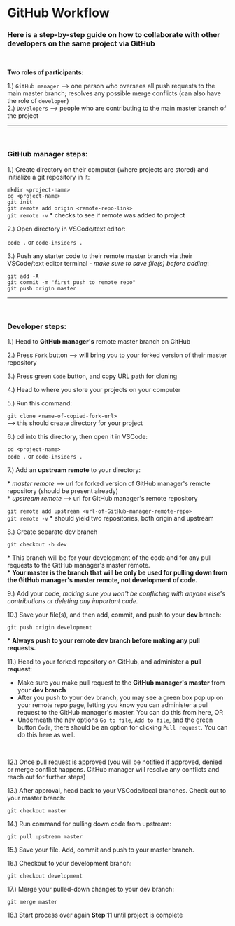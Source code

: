 # GitHub Workflow

### Here is a step-by-step guide on how to collaborate with other developers on the same project via GitHub

<br>

**Two roles of participants:**

1.) `GitHub manager` --> one person who oversees all push requests to the main master branch; resolves any possible merge conflicts (can also have the role of `developer`)  
2.) `Developers` --> people who are contributing to the main master branch of the project

---

<br>

### **GitHub manager** steps:

1.) Create directory on their computer (where projects are stored) and initialize a git repository in it:

`mkdir <project-name>`  
`cd <project-name>`  
`git init`  
`git remote add origin <remote-repo-link>`  
`git remote -v` \* checks to see if remote was added to project

2.) Open directory in VSCode/text editor:

`code .` or `code-insiders .`

3.) Push any starter code to their remote master branch via their VSCode/text editor terminal - _make sure to save file(s) before adding_:

`git add -A`  
`git commit -m "first push to remote repo"`  
`git push origin master`

---

<br>

### **Developer** steps:

1.) Head to **GitHub manager's** remote master branch on GitHub

2.) Press `Fork` button --> will bring you to your forked version of their master repository

3.) Press green `Code` button, and copy URL path for cloning

4.) Head to where you store your projects on your computer

5.) Run this command:

`git clone <name-of-copied-fork-url>`  
--> this should create directory for your project

6.) cd into this directory, then open it in VSCode:

`cd <project-name>`  
`code .` or `code-insiders .`

7.) Add an **upstream remote** to your directory:

\* _master remote_ --> url for forked version of GitHub manager's remote repository (should be present already)  
\* _upstream remote_ --> url for GitHub manager's remote repository

`git remote add upstream <url-of-GitHub-manager-remote-repo>`  
`git remote -v` \* should yield two repositories, both origin and upstream

8.) Create separate dev branch

`git checkout -b dev`

\* This branch will be for your development of the code and for any pull requests to the GitHub manager's master remote.  
\* **Your master is the branch that will be only be used for pulling down from the GitHub manager's master remote, not development of code.**

9.) Add your code, _making sure you won't be conflicting with anyone else's contributions or deleting any important code._

10.) Save your file(s), and then add, commit, and push to your **dev** branch:

`git push origin development`

\* **Always push to your remote dev branch before making any pull requests.**

11.) Head to your forked repository on GitHub, and administer a **pull request**:

- Make sure you make pull request to the **GitHub manager's master** from your **dev branch**
- After you push to your dev branch, you may see a green box pop up on your remote repo page, letting you know you can administer a pull request to the GitHub manager's master. You can do this from here, OR
- Underneath the nav options `Go to file`, `Add to file`, and the green button `Code`, there should be an option for clicking `Pull request`. You can do this here as well.

<br>

12.) Once pull request is approved (you will be notified if approved, denied or merge conflict happens. GitHub manager will resolve any conflicts and reach out for further steps)

13.) After approval, head back to your VSCode/local branches. Check out to your master branch:

`git checkout master`

14.) Run command for pulling down code from upstream:

`git pull upstream master`

15.) Save your file. Add, commit and push to your master branch.

16.) Checkout to your development branch:

`git checkout development`

17.) Merge your pulled-down changes to your dev branch:

`git merge master`

18.) Start process over again **Step 11** until project is complete
